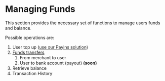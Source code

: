 # Managing Funds

This section provides the necessary set of functions to manage users funds and balance.

Possible operations are:

1. User top up \([use our Payins solution](https://docs.dlocal.com/api-documentation/payins-api-reference/payments)\)
2. ​[Funds transfers](transfer-funds.md)​
   1. From merchant to user
   2. User to bank account \(payout\) **\(soon\)**
3. Retrieve balance
4. Transaction History

